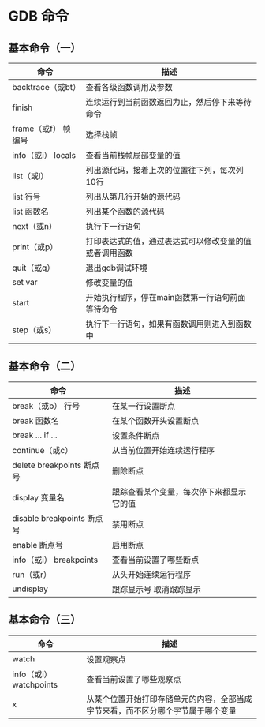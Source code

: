 # GDB 命令

## 基本命令（一）

| 命令              | 描述                          |
|-----------------|-----------------------------|
| backtrace（或bt）  | 查看各级函数调用及参数                 |
| finish          | 连续运行到当前函数返回为止，然后停下来等待命令     |
| frame（或f） 帧编号   | 选择栈帧                        |
| info（或i） locals | 查看当前栈帧局部变量的值                |
| list（或l）        | 列出源代码，接着上次的位置往下列，每次列10行     |
| list 行号         | 列出从第几行开始的源代码                |
| list 函数名        | 列出某个函数的源代码                  |
| next（或n）        | 执行下一行语句                     |
| print（或p）       | 打印表达式的值，通过表达式可以修改变量的值或者调用函数 |
| quit（或q）        | 退出gdb调试环境                   |
| set var         | 修改变量的值                      |
| start           | 开始执行程序，停在main函数第一行语句前面等待命令  |
| step（或s）        | 执行下一行语句，如果有函数调用则进入到函数中      |

## 基本命令（二）

| 命令                      | 描述                   |
|-------------------------|----------------------|
| break（或b） 行号            | 在某一行设置断点             |
| break 函数名               | 在某个函数开头设置断点          |
| break ... if ...        | 设置条件断点               |
| continue（或c）            | 从当前位置开始连续运行程序        |
| delete breakpoints 断点号  | 删除断点                 |
| display 变量名             | 跟踪查看某个变量，每次停下来都显示它的值 |
| disable breakpoints 断点号 | 禁用断点                 |
| enable 断点号              | 启用断点                 |
| info（或i） breakpoints    | 查看当前设置了哪些断点          |
| run（或r）                 | 从头开始连续运行程序           |
| undisplay               | 跟踪显示号 取消跟踪显示         |

## 基本命令（三）

| 命令                   | 描述                                       |
|----------------------|------------------------------------------|
| watch                | 设置观察点                                    |
| info（或i） watchpoints | 查看当前设置了哪些观察点                             |
| x                    | 从某个位置开始打印存储单元的内容，全部当成字节来看，而不区分哪个字节属于哪个变量 |

